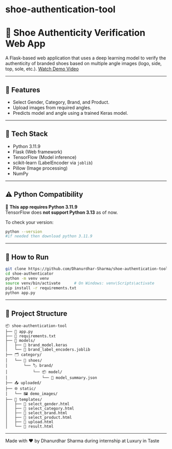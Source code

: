# shoe-authentication-tool
# 👟 Shoe Authenticity Verification Web App

A Flask-based web application that uses a deep learning model to verify the authenticity of branded shoes based on multiple angle images (logo, side, top, sole, etc.).
[Watch Demo Video](https://drive.google.com/file/d/1EPKzc67tbi2FFhyBXJYSHWAOx9jSrfo-/view?usp=sharing)

---

## 🔧 Features

- Select Gender, Category, Brand, and Product.
- Upload images from required angles.
- Predicts model and angle using a trained Keras model.

---

## 🧠 Tech Stack

- Python 3.11.9
- Flask (Web framework)
- TensorFlow (Model inference)
- scikit-learn (LabelEncoder via `joblib`)
- Pillow (Image processing)
- NumPy

---

## ⚠️ Python Compatibility

📌 **This app requires Python 3.11.9**  
TensorFlow does **not support Python 3.13** as of now.

To check your version:
```bash
python --version
#if needed then download python 3.11.9
```
---

## 🚀 How to Run


```bash
git clone https://github.com/Dhanurdhar-Sharma/shoe-authentication-tool.git
cd shoe-authenticator
python -m venv venv
source venv/bin/activate      # On Windows: venv\Scripts\activate
pip install -r requirements.txt
python app.py
```
---


## 📁 Project Structure
```
📦 shoe-authentication-tool
├── 🐍 app.py
├── 📄 requirements.txt
├── 🧠 models/
│   ├── 🧩 brand_model.keras
│   └── 🧠 brand_label_encoders.joblib
├── 🗂️ category/
│   └── 👟 shoes/
│       └── 🏷️ brand/
│           └── 📦 model/
│               └── 📄 model_summary.json
├── 📤 uploaded/
├── 🌐 static/
│   └── 🖼️ demo_images/
├── 📝 templates/
│   ├── 🧾 select_gender.html
│   ├── 🧾 select_category.html
│   ├── 🧾 select_brand.html
│   ├── 🧾 select_product.html
│   ├── 🧾 upload.html
│   └── 🧾 result.html

```
---

Made with ❤️ by Dhanurdhar Sharma
during internship at Luxury in Taste
